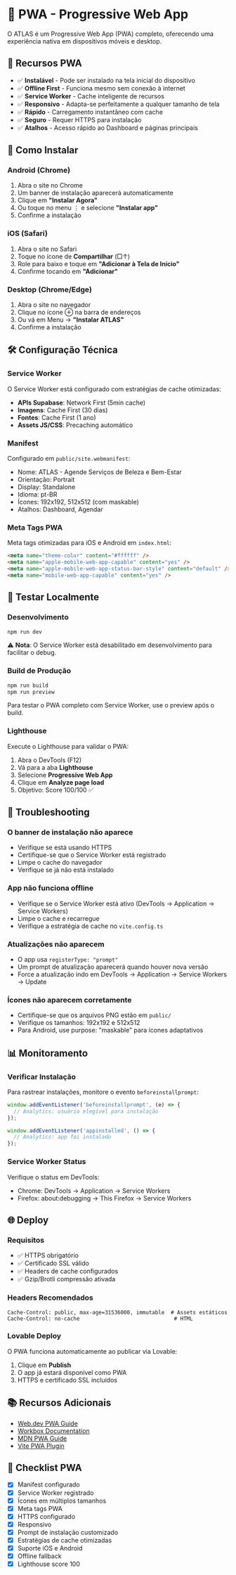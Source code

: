 # 📱 PWA - Progressive Web App

O ATLAS é um Progressive Web App (PWA) completo, oferecendo uma experiência nativa em dispositivos móveis e desktop.

## 🚀 Recursos PWA

- ✅ **Instalável** - Pode ser instalado na tela inicial do dispositivo
- ✅ **Offline First** - Funciona mesmo sem conexão à internet
- ✅ **Service Worker** - Cache inteligente de recursos
- ✅ **Responsivo** - Adapta-se perfeitamente a qualquer tamanho de tela
- ✅ **Rápido** - Carregamento instantâneo com cache
- ✅ **Seguro** - Requer HTTPS para instalação
- ✅ **Atalhos** - Acesso rápido ao Dashboard e páginas principais

## 📲 Como Instalar

### Android (Chrome)

1. Abra o site no Chrome
2. Um banner de instalação aparecerá automaticamente
3. Clique em **"Instalar Agora"**
4. Ou toque no menu ⋮ e selecione **"Instalar app"**
5. Confirme a instalação

### iOS (Safari)

1. Abra o site no Safari
2. Toque no ícone de **Compartilhar** (□↑)
3. Role para baixo e toque em **"Adicionar à Tela de Início"**
4. Confirme tocando em **"Adicionar"**

### Desktop (Chrome/Edge)

1. Abra o site no navegador
2. Clique no ícone ⊕ na barra de endereços
3. Ou vá em Menu → **"Instalar ATLAS"**
4. Confirme a instalação

## 🛠️ Configuração Técnica

### Service Worker

O Service Worker está configurado com estratégias de cache otimizadas:

- **APIs Supabase**: Network First (5min cache)
- **Imagens**: Cache First (30 dias)
- **Fontes**: Cache First (1 ano)
- **Assets JS/CSS**: Precaching automático

### Manifest

Configurado em `public/site.webmanifest`:
- Nome: ATLAS - Agende Serviços de Beleza e Bem-Estar
- Orientação: Portrait
- Display: Standalone
- Idioma: pt-BR
- Ícones: 192x192, 512x512 (com maskable)
- Atalhos: Dashboard, Agendar

### Meta Tags PWA

Meta tags otimizadas para iOS e Android em `index.html`:
```html
<meta name="theme-color" content="#ffffff" />
<meta name="apple-mobile-web-app-capable" content="yes" />
<meta name="apple-mobile-web-app-status-bar-style" content="default" />
<meta name="mobile-web-app-capable" content="yes" />
```

## 🧪 Testar Localmente

### Desenvolvimento

```bash
npm run dev
```

⚠️ **Nota**: O Service Worker está desabilitado em desenvolvimento para facilitar o debug.

### Build de Produção

```bash
npm run build
npm run preview
```

Para testar o PWA completo com Service Worker, use o preview após o build.

### Lighthouse

Execute o Lighthouse para validar o PWA:

1. Abra o DevTools (F12)
2. Vá para a aba **Lighthouse**
3. Selecione **Progressive Web App**
4. Clique em **Analyze page load**
5. Objetivo: Score 100/100 ✅

## 🔧 Troubleshooting

### O banner de instalação não aparece

- Verifique se está usando HTTPS
- Certifique-se que o Service Worker está registrado
- Limpe o cache do navegador
- Verifique se já não está instalado

### App não funciona offline

- Verifique se o Service Worker está ativo (DevTools → Application → Service Workers)
- Limpe o cache e recarregue
- Verifique a estratégia de cache no `vite.config.ts`

### Atualizações não aparecem

- O app usa `registerType: "prompt"` 
- Um prompt de atualização aparecerá quando houver nova versão
- Force a atualização indo em DevTools → Application → Service Workers → Update

### Ícones não aparecem corretamente

- Certifique-se que os arquivos PNG estão em `public/`
- Verifique os tamanhos: 192x192 e 512x512
- Para Android, use purpose: "maskable" para ícones adaptativos

## 📊 Monitoramento

### Verificar Instalação

Para rastrear instalações, monitore o evento `beforeinstallprompt`:

```javascript
window.addEventListener('beforeinstallprompt', (e) => {
  // Analytics: usuário elegível para instalação
});

window.addEventListener('appinstalled', () => {
  // Analytics: app foi instalado
});
```

### Service Worker Status

Verifique o status em DevTools:
- Chrome: DevTools → Application → Service Workers
- Firefox: about:debugging → This Firefox → Service Workers

## 🌐 Deploy

### Requisitos

- ✅ HTTPS obrigatório
- ✅ Certificado SSL válido
- ✅ Headers de cache configurados
- ✅ Gzip/Brotli compressão ativada

### Headers Recomendados

```
Cache-Control: public, max-age=31536000, immutable  # Assets estáticos
Cache-Control: no-cache                              # HTML
```

### Lovable Deploy

O PWA funciona automaticamente ao publicar via Lovable:
1. Clique em **Publish**
2. O app já estará disponível como PWA
3. HTTPS e certificado SSL incluídos

## 📚 Recursos Adicionais

- [Web.dev PWA Guide](https://web.dev/progressive-web-apps/)
- [Workbox Documentation](https://developers.google.com/web/tools/workbox)
- [MDN PWA Guide](https://developer.mozilla.org/en-US/docs/Web/Progressive_web_apps)
- [Vite PWA Plugin](https://vite-pwa-org.netlify.app/)

## 🎯 Checklist PWA

- [x] Manifest configurado
- [x] Service Worker registrado
- [x] Ícones em múltiplos tamanhos
- [x] Meta tags PWA
- [x] HTTPS configurado
- [x] Responsivo
- [x] Prompt de instalação customizado
- [x] Estratégias de cache otimizadas
- [x] Suporte iOS e Android
- [x] Offline fallback
- [x] Lighthouse score 100
